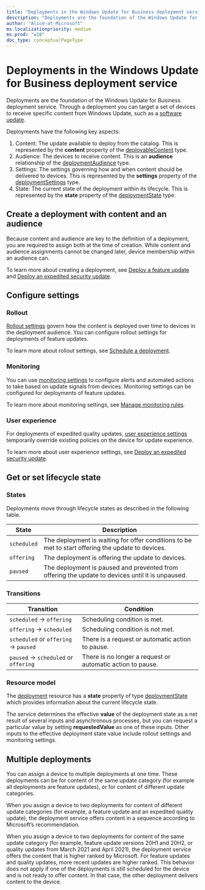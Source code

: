 ```yaml
---
title: "Deployments in the Windows Update for Business deployment service"
description: "Deployments are the foundation of the Windows Update for Business deployment service. Through a deployment you can target a set of devices to receive specific content from Windows Update, such as a software update."
author: "Alice-at-Microsoft"
ms.localizationpriority: medium
ms.prod: "w10"
doc_type: conceptualPageType
---
```


# Deployments in the Windows Update for Business deployment service

Deployments are the foundation of the Windows Update for Business deployment service. Through a deployment you can target a set of devices to receive specific content from Windows Update, such as a [software update](windowsupdates-software-updates.md).

Deployments have the following key aspects:

1. Content: The update available to deploy from the catalog. This is represented by the **content** property of the [deployableContent](/graph/api/resources/windowsupdates-deployablecontent) type.
2. Audience: The devices to receive content. This is an **audience** relationship of the [deploymentAudience](/graph/api/resources/windowsupdates-deploymentaudience) type.
3. Settings: The settings governing how and when content should be delivered to devices. This is represented by the **settings** property of the [deploymentSettings](/graph/api/resources/windowsupdates-deploymentsettings) type.
4. State: The current state of the deployment within its lifecycle. This is represented by the **state** property of the [deploymentState](/graph/api/resources/windowsupdates-deploymentstate) type.

## Create a deployment with content and an audience


Because content and audience are key to the definition of a deployment, you are required to assign both at the time of creation. While content and audience assignments cannot be changed later, device membership within an audience can.

To learn more about creating a deployment, see [Deploy a feature update](windowsupdates-deploy-update.md) and [Deploy an expedited security update](windowsupdates-deploy-expedited-update.md).

## Configure settings

### Rollout

[Rollout settings](/graph/api/resources/windowsupdates-rolloutsettings) govern how the content is deployed over time to devices in the deployment audience. You can configure rollout settings for deployments of feature updates.

To learn more about rollout settings, see [Schedule a deployment](windowsupdates-schedule-deployment.md).

### Monitoring

You can use [monitoring settings](/graph/api/resources/windowsupdates-monitoringsettings) to configure alerts and automated actions to take based on update signals from devices. Monitoring settings can be configured for deployments of feature updates.


To learn more about monitoring settings, see [Manage monitoring rules](windowsupdates-manage-monitoring-rules.md).

### User experience

For deployments of expedited quality updates, [user experience settings](/graph/api/resources/windowsupdates-userexperiencesettings) temporarily override existing policies on the device for update experience.

To learn more about user experience settings, see [Deploy an expedited security update](windowsupdates-deploy-expedited-update.md).

## Get or set lifecycle state

### States

Deployments move through lifecycle states as described in the following table.

| State     | Description                                                                                       |
|-----------|---------------------------------------------------------------------------------------------------|
| `scheduled` | The deployment is waiting for offer conditions to be met to start offering the update to devices. |
| `offering`  | The deployment is offering the update to devices.                                                 |
| `paused`    | The deployment is paused and prevented from offering the update to devices until it is unpaused.  |


### Transitions

| Transition                     | Condition                                |
|--------------------------------|------------------------------------------|
| `scheduled` → `offering`           | Scheduling condition is met.             |
| `offering` → `scheduled`           | Scheduling condition is not met.         |
| `scheduled` or `offering` → `paused` | There is a request or automatic action to pause. |
| `paused` → `scheduled` or `offering` | There is no longer a request or automatic action to pause. |

### Resource model

The [deployment](/graph/api/resources/windowsupdates-deployment) resource has a **state** property of type [deploymentState](/graph/api/resources/windowsupdates-deploymentstate) which provides information about the current lifecycle state.

The service determines the effective **value** of the deployment state as a net result of several inputs and asynchronous processes, but you can request a particular value by setting **requestedValue** as one of these inputs. Other inputs to the effective deployment state value include rollout settings and monitoring settings.

## Multiple deployments

You can assign a device to multiple deployments at one time. These deployments can be for content of the same update category (for example all deployments are feature updates), or for content of different update categories.

When you assign a device to two deployments for content of different update categories (for example, a feature update and an expedited quality update), the deployment service offers content in a sequence according to Microsoft’s recommendation.

When you assign a device to two deployments for content of the same update category (for example, feature update versions 20H1 and 20H2, or quality updates from March 2021 and April 2021), the deployment service offers the content that is higher ranked by Microsoft. For feature updates and quality updates, more recent updates are higher ranked. This behavior does not apply if one of the deployments is still scheduled for the device and is not ready to offer content. In that case, the other deployment delivers content to the device.
